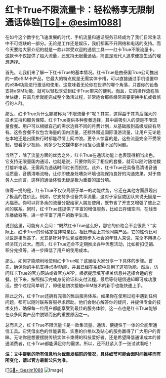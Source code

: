# 红卡True不限流量卡：轻松畅享无限制通话体验[[TG💪+ @esim1088](https://t.me/s/esim1088)]

在如今这个数字化飞速发展的时代，手机流量和通话服务已经成为了我们日常生活中不可或缺的一部分。无论是工作还是娱乐，我们都离不开网络和电话的支持。而今天要给大家介绍的就是一款非常受欢迎的通信工具——红卡True不限流量卡。这款卡不仅提供了超大流量，还支持无限量通话，简直是现代人追求便捷生活的理想选择。

首先，让我们来了解一下红卡True的基本情况。红卡True是由泰国True公司推出的一款eSIM卡产品，它最大的特点就是无需实体卡槽，可以直接通过手机设置中的eSIM功能进行激活和使用。这意味着无论你在世界的哪个角落，只要你的设备支持eSIM功能，就可以轻松享受到红卡True带来的便利。而且，它的操作流程简单快捷，只需几步就能完成整个激活过程，非常适合那些经常需要更换手机或者旅行的人群。

那么，红卡True为什么能被称为“不限流量卡”呢？其实，这得益于其背后强大的技术支持和服务保障。红卡True提供多种套餐选择，其中最吸引人的便是不限流量套餐。用户可以根据自己的需求选择不同的月费计划，从基础版到高级版应有尽有。这些套餐不仅包含海量的国内流量，还额外赠送国际漫游流量，让用户无论是在本地还是出国旅行时都能尽情上网冲浪。更令人惊喜的是，这些流量完全不受限制，想看多少视频、刷多少社交媒体都不用担心流量不足的问题。

当然了，除了流量方面的优势之外，红卡True在通话功能上也表现得相当出色。它支持无限量国内通话，也就是说，只要你购买了相应的套餐，就可以随时随地拨打接听电话，无需再为通话时间过长而担忧。此外，红卡True还具备高清语音通话质量，音质清晰流畅，让你即使身处嘈杂环境也能保持良好的沟通效果。对于商务人士而言，这样的通话体验无疑是极为重要的加分项。

值得一提的是，红卡True不仅仅局限于单一的功能优势，它还在其他方面展现出了极高的性价比。例如，它支持多设备共享流量，这对于家庭或团队来说无疑是一大福音。你可以将多余的流量分配给家人朋友使用，既节省了开支又增强了彼此之间的联系。同时，红卡True还提供了丰富的增值服务，比如云存储空间、在线音乐播放器等，进一步丰富了用户的数字生活。

说到这里，可能有人会问：“既然红卡True这么好，那它的价格会不会很贵？”实际上，红卡True的价格定位非常亲民。相比市面上其他同类产品，它的性价比可以说是相当高了。尤其是针对学生党或者刚步入社会的年轻人来说，完全不用担心经济压力过大。而且，红卡True还会不定期推出各种优惠活动，比如折扣促销、积分兑换等，进一步降低了用户的使用成本。

那么，如何才能顺利地使用红卡True呢？这里给大家分享一下具体的步骤。首先，确保你的手机支持eSIM功能，并且已经在系统中启用了这项功能。然后，访问红卡True的官方网站或者官方APP，根据提示填写相关信息并选择合适的套餐。接下来，按照指示完成身份验证和支付流程，最后等待短信通知即可成功激活。整个过程简单明了，即便是初次接触eSIM技术的新手也能快速上手。

除此之外，红卡True还拥有完善的售后服务体系。如果你在使用过程中遇到任何问题，都可以随时联系客服寻求帮助。他们会耐心解答你的疑问，并提供专业的技术支持，确保每一位用户都能享受到最佳的服务体验。这一点也是红卡True能够在众多同类产品中脱颖而出的重要原因之一。

总而言之，红卡True不限流量卡是一款集流量、通话、便捷性于一体的全能型通信工具。它凭借出色的性能表现、实惠的价格以及贴心的服务赢得了广大用户的青睐。无论你是想要摆脱传统实体卡束缚的科技爱好者，还是希望降低通讯成本的普通消费者，红卡True都能满足你的需求。所以，还不赶紧入手一张试试看吧！

**注：文中提到的所有信息均为截至发稿前的情况，具体细节可能会因时间推移而有所变化，请以官方最新公告为准。**

[[TG💪+ @esim1088](https://t.me/s/esim1088) ![Image](https://i.postimg.cc/4NQfJmqS/Snipaste-2025-05-13-00-14-12.png)]